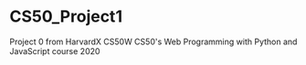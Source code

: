 # CS50_Project1
 Project 0 from HarvardX CS50W CS50's Web Programming with Python and JavaScript course 2020
